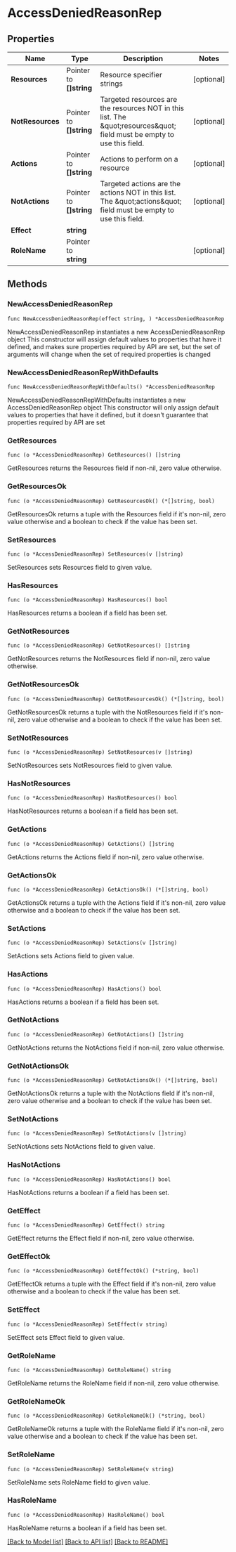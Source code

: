 # AccessDeniedReasonRep

## Properties

Name | Type | Description | Notes
------------ | ------------- | ------------- | -------------
**Resources** | Pointer to **[]string** | Resource specifier strings | [optional] 
**NotResources** | Pointer to **[]string** | Targeted resources are the resources NOT in this list. The \&quot;resources\&quot; field must be empty to use this field. | [optional] 
**Actions** | Pointer to **[]string** | Actions to perform on a resource | [optional] 
**NotActions** | Pointer to **[]string** | Targeted actions are the actions NOT in this list. The \&quot;actions\&quot; field must be empty to use this field. | [optional] 
**Effect** | **string** |  | 
**RoleName** | Pointer to **string** |  | [optional] 

## Methods

### NewAccessDeniedReasonRep

`func NewAccessDeniedReasonRep(effect string, ) *AccessDeniedReasonRep`

NewAccessDeniedReasonRep instantiates a new AccessDeniedReasonRep object
This constructor will assign default values to properties that have it defined,
and makes sure properties required by API are set, but the set of arguments
will change when the set of required properties is changed

### NewAccessDeniedReasonRepWithDefaults

`func NewAccessDeniedReasonRepWithDefaults() *AccessDeniedReasonRep`

NewAccessDeniedReasonRepWithDefaults instantiates a new AccessDeniedReasonRep object
This constructor will only assign default values to properties that have it defined,
but it doesn't guarantee that properties required by API are set

### GetResources

`func (o *AccessDeniedReasonRep) GetResources() []string`

GetResources returns the Resources field if non-nil, zero value otherwise.

### GetResourcesOk

`func (o *AccessDeniedReasonRep) GetResourcesOk() (*[]string, bool)`

GetResourcesOk returns a tuple with the Resources field if it's non-nil, zero value otherwise
and a boolean to check if the value has been set.

### SetResources

`func (o *AccessDeniedReasonRep) SetResources(v []string)`

SetResources sets Resources field to given value.

### HasResources

`func (o *AccessDeniedReasonRep) HasResources() bool`

HasResources returns a boolean if a field has been set.

### GetNotResources

`func (o *AccessDeniedReasonRep) GetNotResources() []string`

GetNotResources returns the NotResources field if non-nil, zero value otherwise.

### GetNotResourcesOk

`func (o *AccessDeniedReasonRep) GetNotResourcesOk() (*[]string, bool)`

GetNotResourcesOk returns a tuple with the NotResources field if it's non-nil, zero value otherwise
and a boolean to check if the value has been set.

### SetNotResources

`func (o *AccessDeniedReasonRep) SetNotResources(v []string)`

SetNotResources sets NotResources field to given value.

### HasNotResources

`func (o *AccessDeniedReasonRep) HasNotResources() bool`

HasNotResources returns a boolean if a field has been set.

### GetActions

`func (o *AccessDeniedReasonRep) GetActions() []string`

GetActions returns the Actions field if non-nil, zero value otherwise.

### GetActionsOk

`func (o *AccessDeniedReasonRep) GetActionsOk() (*[]string, bool)`

GetActionsOk returns a tuple with the Actions field if it's non-nil, zero value otherwise
and a boolean to check if the value has been set.

### SetActions

`func (o *AccessDeniedReasonRep) SetActions(v []string)`

SetActions sets Actions field to given value.

### HasActions

`func (o *AccessDeniedReasonRep) HasActions() bool`

HasActions returns a boolean if a field has been set.

### GetNotActions

`func (o *AccessDeniedReasonRep) GetNotActions() []string`

GetNotActions returns the NotActions field if non-nil, zero value otherwise.

### GetNotActionsOk

`func (o *AccessDeniedReasonRep) GetNotActionsOk() (*[]string, bool)`

GetNotActionsOk returns a tuple with the NotActions field if it's non-nil, zero value otherwise
and a boolean to check if the value has been set.

### SetNotActions

`func (o *AccessDeniedReasonRep) SetNotActions(v []string)`

SetNotActions sets NotActions field to given value.

### HasNotActions

`func (o *AccessDeniedReasonRep) HasNotActions() bool`

HasNotActions returns a boolean if a field has been set.

### GetEffect

`func (o *AccessDeniedReasonRep) GetEffect() string`

GetEffect returns the Effect field if non-nil, zero value otherwise.

### GetEffectOk

`func (o *AccessDeniedReasonRep) GetEffectOk() (*string, bool)`

GetEffectOk returns a tuple with the Effect field if it's non-nil, zero value otherwise
and a boolean to check if the value has been set.

### SetEffect

`func (o *AccessDeniedReasonRep) SetEffect(v string)`

SetEffect sets Effect field to given value.


### GetRoleName

`func (o *AccessDeniedReasonRep) GetRoleName() string`

GetRoleName returns the RoleName field if non-nil, zero value otherwise.

### GetRoleNameOk

`func (o *AccessDeniedReasonRep) GetRoleNameOk() (*string, bool)`

GetRoleNameOk returns a tuple with the RoleName field if it's non-nil, zero value otherwise
and a boolean to check if the value has been set.

### SetRoleName

`func (o *AccessDeniedReasonRep) SetRoleName(v string)`

SetRoleName sets RoleName field to given value.

### HasRoleName

`func (o *AccessDeniedReasonRep) HasRoleName() bool`

HasRoleName returns a boolean if a field has been set.


[[Back to Model list]](../README.md#documentation-for-models) [[Back to API list]](../README.md#documentation-for-api-endpoints) [[Back to README]](../README.md)


